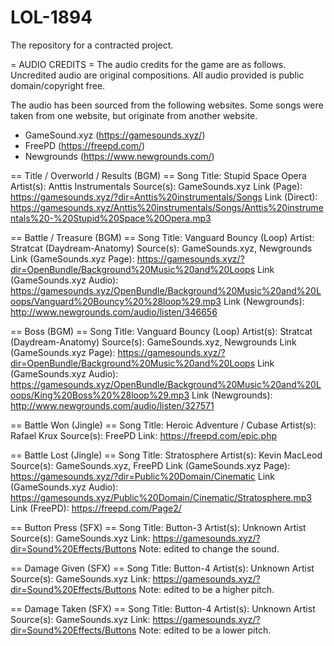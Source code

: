 # LOL-1894
The repository for a contracted project.

= AUDIO CREDITS =
The audio credits for the game are as follows. Uncredited audio are original compositions.
All audio provided is public domain/copyright free.

The audio has been sourced from the following websites. Some songs were taken from one website, but originate from another website.
* GameSound.xyz (https://gamesounds.xyz/)
* FreePD (https://freepd.com/)
* Newgrounds (https://www.newgrounds.com/)

== Title / Overworld / Results (BGM) ==
Song Title: Stupid Space Opera
Artist(s): Anttis Instrumentals
Source(s): GameSounds.xyz
Link (Page): https://gamesounds.xyz/?dir=Anttis%20instrumentals/Songs
Link (Direct): https://gamesounds.xyz/Anttis%20instrumentals/Songs/Anttis%20instrumentals%20-%20Stupid%20Space%20Opera.mp3

== Battle / Treasure (BGM) ==
Song Title: Vanguard Bouncy (Loop)
Artist: Stratcat (Daydream-Anatomy)
Source(s): GameSounds.xyz, Newgrounds
Link (GameSounds.xyz Page): https://gamesounds.xyz/?dir=OpenBundle/Background%20Music%20and%20Loops
Link (GameSounds.xyz Audio): https://gamesounds.xyz/OpenBundle/Background%20Music%20and%20Loops/Vanguard%20Bouncy%20%28loop%29.mp3
Link (Newgrounds): http://www.newgrounds.com/audio/listen/346656

== Boss (BGM) ==
Song Title: Vanguard Bouncy (Loop)
Artist(s): Stratcat (Daydream-Anatomy)
Source(s): GameSounds.xyz, Newgrounds
Link (GameSounds.xyz Page): https://gamesounds.xyz/?dir=OpenBundle/Background%20Music%20and%20Loops
Link (GameSounds.xyz Audio): https://gamesounds.xyz/OpenBundle/Background%20Music%20and%20Loops/King%20Boss%20%28loop%29.mp3
Link (Newgrounds): http://www.newgrounds.com/audio/listen/327571

== Battle Won (Jingle) ==
Song Title: Heroic Adventure / Cubase
Artist(s): Rafael Krux
Source(s): FreePD
Link: https://freepd.com/epic.php

== Battle Lost (Jingle) ==
Song Title: Stratosphere
Artist(s): Kevin MacLeod
Source(s): GameSounds.xyz, FreePD
Link (GameSounds.xyz Page): https://gamesounds.xyz/?dir=Public%20Domain/Cinematic
Link (GameSounds.xyz Audio): https://gamesounds.xyz/Public%20Domain/Cinematic/Stratosphere.mp3
Link (FreePD): https://freepd.com/Page2/

== Button Press (SFX) ==
Song Title: Button-3
Artist(s): Unknown Artist
Source(s): GameSounds.xyz
Link: https://gamesounds.xyz/?dir=Sound%20Effects/Buttons
Note: edited to change the sound.

== Damage Given (SFX) ==
Song Title: Button-4
Artist(s): Unknown Artist
Source(s): GameSounds.xyz
Link: https://gamesounds.xyz/?dir=Sound%20Effects/Buttons
Note: edited to be a higher pitch.

== Damage Taken (SFX) ==
Song Title: Button-4
Artist(s): Unknown Artist
Source(s): GameSounds.xyz
Link: https://gamesounds.xyz/?dir=Sound%20Effects/Buttons
Note: edited to be a lower pitch.